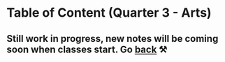 # Table of Content (Quarter 3 - Arts)

## Still work in progress, new notes will be coming soon when classes start. Go [back](./index.md) ⚒️